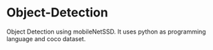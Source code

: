 # Object-Detection
Object Detection using mobileNetSSD. It uses python as programming language and coco dataset.
